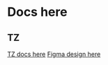 # Docs here
## TZ
 <a  href="https://1sonia.uz/](https://docs.google.com/document/d/1CQJgwjkWo56h6nBSeC5yh7ljUsxaSKM7yZhSFBscVbY/edit" target="_blank" rel="noreferrer"> TZ docs here</a>
 <a  href="https://www.figma.com/design/1VrYJ62cSC7yFJWsuUD3xa/Spar-Intern-Task?node-id=0-1&t=SuQD6RjUqoX4pPUF-1" target="_blank" rel="noreferrer">Figma design here</a>
